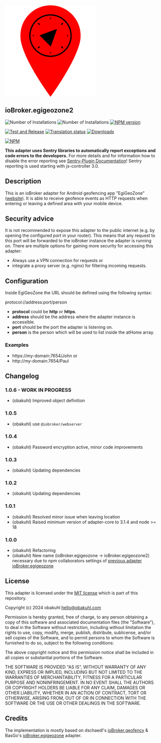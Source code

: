 ![logo](admin/egigeozone.png)
## ioBroker.egigeozone2

![Number of Installations](http://iobroker.live/badges/egigeozone2-installed.svg)
![Number of Installations](http://iobroker.live/badges/egigeozone2-stable.svg)
[![NPM version](https://img.shields.io/npm/v/iobroker.egigeozone2.svg)](https://www.npmjs.com/package/iobroker.egigeozone2)

[![Test and Release](https://github.com/obakuhl/ioBroker.egigeozone2/actions/workflows/test-and-release.yml/badge.svg)](https://github.com/obakuhl/ioBroker.egigeozone2/actions/workflows/test-and-release.yml)
[![Translation status](https://weblate.iobroker.net/widgets/adapters/-/egigeozone2/svg-badge.svg)](https://weblate.iobroker.net/engage/adapters/?utm_source=widget)
[![Downloads](https://img.shields.io/npm/dm/iobroker.egigeozone2.svg)](https://www.npmjs.com/package/iobroker.egigeozone2)

[![NPM](https://nodei.co/npm/iobroker.egigeozone2.png?downloads=true)](https://nodei.co/npm/iobroker.egigeozone2/)

**This adapter uses Sentry libraries to automatically report exceptions and code errors to the developers.** For more details and for information how to disable the error reporting see [Sentry-Plugin Documentation](https://github.com/ioBroker/plugin-sentry#plugin-sentry)! Sentry reporting is used starting with js-controller 3.0.

## Description
This is an ioBroker adapter for Android geofencing app "EgiGeoZone" ([website](https://egigeozone.de/)). It is able to receive geofence events as HTTP requests when entering or leaving a defined area with your mobile device.

## Security advice
It is not recommended to expose this adapter to the public internet (e.g. by opening the configured port in your router). This means that any request to this port will be forwarded to the ioBroker instance the adapter is running on. There are multiple options for gaining more security for accessing this adapter:
* Always use a VPN connection for requests or
* integrate a proxy server (e.g. nginx) for filtering incoming requests.

## Configuration

Inside EgiGeoZone the URL should be defined using the following syntax:

protocol://address:port/person

* **protocol** could be **http** or **https**.
* **address** should be the address where the adapter instance is accessible.
* **port** should be the port the adapter is listening on.
* **person** is the person which will be used to list inside the atHome array.

### Examples
* https://my-domain:7654/John or
* http://my-domain:7654/Paul

## Changelog

### 1.0.6 - WORK IN PROGRESS
* (obakuhl) Improved object definition

### 1.0.5
* (obakuhl) use `@iobroker/webserver`

### 1.0.4
* (obakuhl) Password encryption active, minor code improvements

### 1.0.3
* (obakuhl) Updating dependencies

### 1.0.2
* (obakuhl) Updating dependencies

### 1.0.1
* (obakuhl) Resolved minor issue when leaving location 
* (obakuhl) Raised minimum version of adapter-core to 3.1.4 and node >= 18

### 1.0.0
* (obakuhl) Refactoring
* (obakuhl) New name (ioBroker.egigeozone -> ioBroker.egigeozone2) necessary due to npm collaborators settings of [previous adapter ioBroker.egigeozone](https://github.com/BasGo/ioBroker.egigeozone)

## License
This adapter is licensed under the [MIT license](../blob/master/LICENSE) which is part of this repository.

Copyright (c) 2024 obakuhl <hello@obakuhl.com>

Permission is hereby granted, free of charge, to any person obtaining a copy
of this software and associated documentation files (the "Software"), to deal
in the Software without restriction, including without limitation the rights
to use, copy, modify, merge, publish, distribute, sublicense, and/or sell
copies of the Software, and to permit persons to whom the Software is
furnished to do so, subject to the following conditions:

The above copyright notice and this permission notice shall be included in all
copies or substantial portions of the Software.

THE SOFTWARE IS PROVIDED "AS IS", WITHOUT WARRANTY OF ANY KIND, EXPRESS OR
IMPLIED, INCLUDING BUT NOT LIMITED TO THE WARRANTIES OF MERCHANTABILITY,
FITNESS FOR A PARTICULAR PURPOSE AND NONINFRINGEMENT. IN NO EVENT SHALL THE
AUTHORS OR COPYRIGHT HOLDERS BE LIABLE FOR ANY CLAIM, DAMAGES OR OTHER
LIABILITY, WHETHER IN AN ACTION OF CONTRACT, TORT OR OTHERWISE, ARISING FROM,
OUT OF OR IN CONNECTION WITH THE SOFTWARE OR THE USE OR OTHER DEALINGS IN THE
SOFTWARE.

## Credits
The implementation is mostly based on dschaedl's [ioBroker.geofency](https://github.com/ioBroker/ioBroker.geofency) & BasGo's [ioBroker.egigeozone](https://github.com/BasGo/ioBroker.egigeozone) adapter. 
